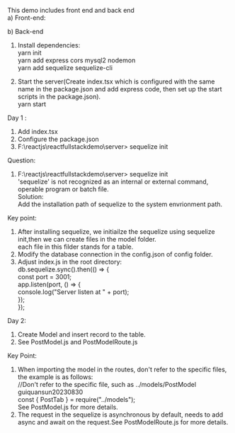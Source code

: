 This demo includes front end and back end</br>
a) Front-end:</br>

b) Back-end </br>

1. Install dependencies: </br>
   yarn init </br>
   yarn add express cors mysql2 nodemon </br>
   yarn add sequelize sequelize-cli </br>

2. Start the server(Create index.tsx which is configured with the same name in the package.json and add express code, then set up the start scripts in the package.json). </br>
   yarn start </br>

Day 1 : </br>

1. Add index.tsx </br>
2. Configure the package.json </br>
3. F:\reactjs\reactfullstackdemo\server> sequelize init </br>

Question: </br>

1. F:\reactjs\reactfullstackdemo\server> sequelize init </br>
   'sequelize' is not recognized as an internal or external command, operable program or batch file. </br>
   Solution: </br>
   Add the installation path of sequelize to the system envrionment path.</br>

Key point:

1. After installing sequelize, we initiailze the sequelize using sequelize init,then we can create files in the model folder. </br>
   each file in this filder stands for a table. </br>
2. Modify the database connection in the config.json of config folder.</br>
3. Adjust index.js in the root directory:</br>
   db.sequelize.sync().then(() => {</br>
   const port = 3001;</br>
   app.listen(port, () => {</br>
   console.log("Server listen at " + port);</br>
   });</br>
   });</br>

Day 2:

1. Create Model and insert record to the table.</br>
2. See PostModel.js and PostModelRoute.js</br>

Key Point:

1. When importing the model in the routes, don't refer to the specific files, the example is as follows:</br>
   //Don't refer to the specific file, such as ../models/PostModel guiquansun20230830</br>
   const { PostTab } = require("../models");</br>
   See PostModel.js for more details.</br>
2. The request in the sequelize is asynchronous by default, needs to add async and await on the request.See PostModelRoute.js for more details.</br>
